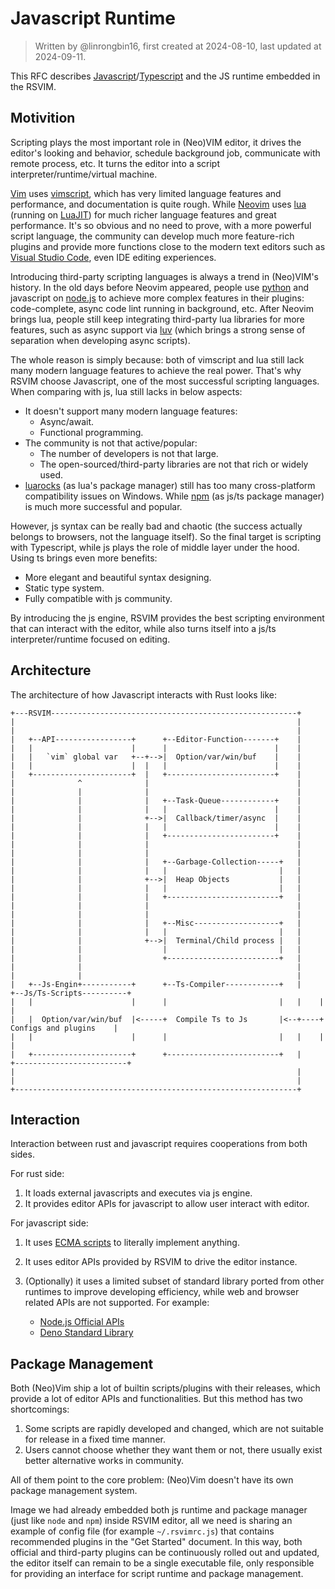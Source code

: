 # Javascript Runtime

> Written by @linrongbin16, first created at 2024-08-10, last updated at 2024-09-11.

This RFC describes [Javascript](https://en.wikipedia.org/wiki/JavaScript)/[Typescript](https://www.typescriptlang.org/) and the JS runtime embedded in the RSVIM.

## Motivition

Scripting plays the most important role in (Neo)VIM editor, it drives the editor's looking and behavior, schedule background job, communicate with remote process, etc. It turns the editor into a script interpreter/runtime/virtual machine.

[Vim](https://www.vim.org/) uses [vimscript](https://www.vim.org/scripts/), which has very limited language features and performance, and documentation is quite rough. While [Neovim](https://neovim.io/) uses [lua](https://www.lua.org/) (running on [LuaJIT](https://luajit.org/)) for much richer language features and great performance. It's so obvious and no need to prove, with a more powerful script language, the community can develop much more feature-rich plugins and provide more functions close to the modern text editors such as [Visual Studio Code](https://code.visualstudio.com/), even IDE editing experiences.

Introducing third-party scripting languages is always a trend in (Neo)VIM's history. In the old days before Neovim appeared, people use [python](https://www.python.org/) and javascript on [node.js](https://nodejs.org/) to achieve more complex features in their plugins: code-complete, async code lint running in background, etc. After Neovim brings lua, people still keep integrating third-party lua libraries for more features, such as async support via [luv](https://github.com/luvit/luv) (which brings a strong sense of separation when developing async scripts).

The whole reason is simply because: both of vimscript and lua still lack many modern language features to achieve the real power. That's why RSVIM choose Javascript, one of the most successful scripting languages. When comparing with js, lua still lacks in below aspects:

- It doesn't support many modern language features:
  - Async/await.
  - Functional programming.
- The community is not that active/popular:
  - The number of developers is not that large.
  - The open-sourced/third-party libraries are not that rich or widely used.
- [luarocks](https://luarocks.org/) (as lua's package manager) still has too many cross-platform compatibility issues on Windows. While [npm](https://www.npmjs.com/) (as js/ts package manager) is much more successful and popular.

However, js syntax can be really bad and chaotic (the success actually belongs to browsers, not the language itself). So the final target is scripting with Typescript, while js plays the role of middle layer under the hood. Using ts brings even more benefits:

- More elegant and beautiful syntax designing.
- Static type system.
- Fully compatible with js community.

By introducing the js engine, RSVIM provides the best scripting environment that can interact with the editor, while also turns itself into a js/ts interpreter/runtime focused on editing.

## Architecture

The architecture of how Javascript interacts with Rust looks like:

```text
+---RSVIM-------------------------------------------------------+
|                                                               |
|                                                               |
|   +--API-----------------+      +--Editor-Function-------+    |
|   |                      |      |                        |    |
|   |   `vim` global var   +--+-->|  Option/var/win/buf    |    |
|   |                      |  |   |                        |    |
|   +----------------------+  |   +------------------------+    |
|              ^              |                                 |
|              |              |                                 |
|              |              |   +--Task-Queue------------+    |
|              |              |   |                        |    |
|              |              +-->|  Callback/timer/async  |    |
|              |              |   |                        |    |
|              |              |   +------------------------+    |
|              |              |                                 |
|              |              |                                 |
|              |              |   +--Garbage-Collection-----+   |
|              |              |   |                         |   |
|              |              +-->|  Heap Objects           |   |
|              |              |   |                         |   |
|              |              |   +-------------------------+   |
|              |              |                                 |
|              |              |                                 |
|              |              |   +--Misc-------------------+   |
|              |              |   |                         |   |
|              |              +-->|  Terminal/Child process |   |
|              |                  |                         |   |
|              |                  +-------------------------+   |
|              |                                                |
|              |                                                |
|   +--Js-Engin+-----------+      +--Ts-Compiler------------+   |    +--Js/Ts-Scripts----------+
|   |                      |      |                         |   |    |                         |
|   |  Option/var/win/buf  |<-----+  Compile Ts to Js       |<--+----+  Configs and plugins    |
|   |                      |      |                         |   |    |                         |
|   +----------------------+      +-------------------------+   |    +-------------------------+
|                                                               |
|                                                               |
+---------------------------------------------------------------+
```

## Interaction

Interaction between rust and javascript requires cooperations from both sides.

For rust side:

1. It loads external javascripts and executes via js engine.
2. It provides editor APIs for javascript to allow user interact with editor.

For javascript side:

1. It uses [ECMA scripts](https://ecma-international.org/publications-and-standards/standards/ecma-262/) to literally implement anything.
2. It uses editor APIs provided by RSVIM to drive the editor instance.
3. (Optionally) it uses a limited subset of standard library ported from other runtimes to improve developing efficiency, while web and browser related APIs are not supported. For example:

   - [Node.js Official APIs](https://nodejs.org/docs/latest/api/documentation.html)
   - [Deno Standard Library](https://deno.land/std)

## Package Management

Both (Neo)Vim ship a lot of builtin scripts/plugins with their releases, which provide a lot of editor APIs and functionalities. But this method has two shortcomings:

1. Some scripts are rapidly developed and changed, which are not suitable for release in a fixed time manner.
2. Users cannot choose whether they want them or not, there usually exist better alternative works in community.

All of them point to the core problem: (Neo)Vim doesn't have its own package management system.

Image we had already embedded both js runtime and package manager (just like `node` and `npm`) inside RSVIM editor, all we need is sharing an example of config file (for example `~/.rsvimrc.js`) that contains recommended plugins in the "Get Started" document. In this way, both official and third-party plugins can be continuously rolled out and updated, the editor itself can remain to be a single executable file, only responsible for providing an interface for script runtime and package management.
